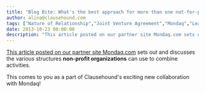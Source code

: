 ```yaml
---
title: "Blog Bite: What's the best approach for more than one not-for-profit organization to combine efforts?"
author: alina@clausehound.com
tags: ["Nature of Relationship","Joint Venture Agreement","Mondaq","Learn","USA"]
date: 2013-10-23 00:00:00
description: "This article posted on our partner site Mondaq.com sets out and discusses the various structures non-profit organizations can use to combine activities."
---
```


[This article posted on our partner site Mondaq.com](http://www.mondaq.com/unitedstates/x/270410/M+A+Private%20equity/Combinations+And+Alliances+Among+Nonprofit+Organizations) sets out and discusses the various structures **non-profit organizations** can use to combine activities.

This comes to you as a part of Clausehound's exciting new collaboration with Mondaq!
